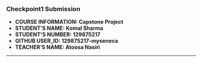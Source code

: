 ### Checkpoint1 Submission

- **COURSE INFORMATION: Capstone Project**
- **STUDENT’S NAME: Komal Sharma**
- **STUDENT'S NUMBER: 129875217**
- **GITHUB USER_ID: 129875217-myseneca**
- **TEACHER’S NAME: Atoosa Nasiri**

---
